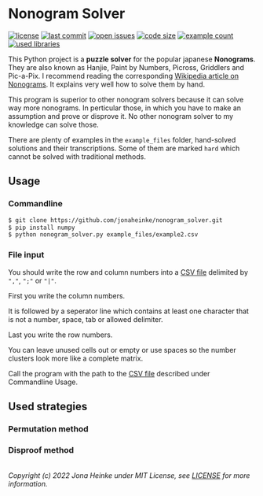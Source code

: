 # Nonogram Solver

[![license](https://img.shields.io/github/license/jonaheinke/nonogram_solver)](LICENSE)
[![last commit](https://img.shields.io/github/last-commit/jonaheinke/nonogram_solver)](https://github.com/jonaheinke/nonogram_solver/commit)
[![open issues](https://img.shields.io/github/issues/jonaheinke/nonogram_solver)](https://github.com/jonaheinke/nonogram_solver/issues)
[![code size](https://img.shields.io/github/languages/code-size/jonaheinke/nonogram_solver)](#)
[![example count](https://img.shields.io/github/directory-file-count/jonaheinke/nonogram_solver/example_files?label=example%20files&type=file&extension=csv)](example_files/)
[![used libraries](https://img.shields.io/badge/used%20libraries-numpy-013243)](#)

This Python project is a **puzzle solver** for the popular japanese **Nonograms**. They are also known as Hanjie, Paint by Numbers, Picross, Griddlers and Pic-a-Pix. I recommend reading the corresponding [Wikipedia article on Nonograms](https://en.wikipedia.org/wiki/Nonogram). It explains very well how to solve them by hand.

This program is superior to other nonogram solvers because it can solve way more nonograms. In perticular those, in which you have to make an assumption and prove or disprove it. No other nonogram solver to my knowledge can solve those.

There are plenty of examples in the `example_files` folder, hand-solved solutions and their transcriptions. Some of them are marked `hard` which cannot be solved with traditional methods.

## Usage

### Commandline

```bash
$ git clone https://github.com/jonaheinke/nonogram_solver.git
$ pip install numpy
$ python nonogram_solver.py example_files/example2.csv
```

### File input

You should write the row and column numbers into a [CSV file](https://en.wikipedia.org/wiki/Comma-separated_values) delimited by `","`, `";"` or `"|"`.

First you write the column numbers.

It is followed by a seperator line which contains at least one character that is not a number, space, tab or allowed delimiter.

Last you write the row numbers.

You can leave unused cells out or empty or use spaces so the number clusters look more like a complete matrix.

Call the program with the path to the [CSV file](https://en.wikipedia.org/wiki/Comma-separated_values) described under Commandline Usage.

## Used strategies

### Permutation method

### Disproof method

\
*Copyright (c) 2022 Jona Heinke under MIT License, see [LICENSE](LICENSE) for more information.*